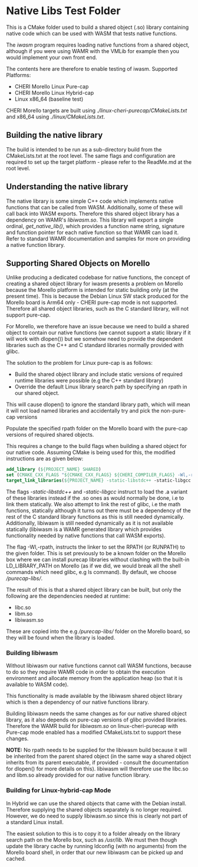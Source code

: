 Native Libs Test Folder
=======================
This is a CMake folder used to build a shared object (.so) library containing native code which can be used with WASM that tests native functions.

The *iwasm* program requires loading native functions from a shared object, although if you were using WAMR with the VMLib for example then you would implement your own front end.

The contents here are therefore to enable testing of iwasm.
Supported Platforms:
- CHERI Morello Linux Pure-cap
- CHERI Morello Linux Hybrid-cap
- Linux x86_64 (baseline test)

CHERI Morello targets are built using *./linux-cheri-purecap/CMakeLists.txt* and x86_64 using *./linux/CMakeLists.txt*.

## Building the native library
The build is intended to be run as a sub-directory build from the CMakeLists.txt at the root level.
The same flags and configuration are required to set up the target platform - please refer to the ReadMe.md at the root level.

## Understanding the native library
The native library is some simple C++ code which implements native functions that can be called from WASM.
Additionally, some of these will call back into WASM exports.  Therefore this shared object library has a dependency on WAMR's *libiwasm.so*.
This library will export a single ordinal, *get_native_lib()*, which provides a function name string, signature and function pointer for each native function so that WAMR can load it.  Refer to standard WAMR documentation and samples for more on providing a native function library.

## Supporting Shared Objects on Morello
Unlike producing a dedicated codebase for native functions, the concept of creating a shared object library for iwasm presents a problem on Morello because the Morello platform is intended for static building only (at the present time).  This is because the Debian Linux SW stack produced for the Morello board is Arm64 only - CHERI pure-cap mode is not supported.  Therefore all shared object libraries, such as the C standard library, will not support pure-cap.

For Morello, we therefore have an issue because we need to build a shared object to contain our native functions (we cannot support a static library if it will work with dlopen()) but we somehow need to provide the dependent libraries such as the C++ and C standard libraries normally provided with glibc.

The solution to the problem for Linux pure-cap is as follows:
- Build the shared object library and include static versions of required runtime libraries were possible (e.g the C++ standard library)
- Override the default Linux library search path by specifying an rpath in our shared object.

This will cause dlopen() to ignore the standard library path, which will mean it will not load named libraries and accidentally try and pick the non-pure-cap versions

Populate the specified rpath folder on the Morello board with the pure-cap versions of required shared objects.

This requires a change to the build flags when building a shared object for our native code.  Assuming CMake is being used for this, the modified instructions are as given below:

```cmake
add_library (${PROJECT_NAME} SHARED)
set (CMAKE_CXX_FLAGS "${CMAKE_CXX_FLAGS} ${CHERI_COMPILER_FLAGS} -Wl,-rpath,${MORELLO_PURECAP_LIBS_FOLDER}")
target_link_libraries(${PROJECT_NAME} -static-libstdc++ -static-libgcc -L${WAMR_LIBIWASM_DIR} -Wl,-Bstatic,-lm -Wl,-Bdynamic,-liwasm -Wl,-Bdynamic,-lc)
```

The flags *-static-libstdc++* and *-static-libgcc* instruct to load the .a variant of these libraries instead if the .so ones as would normally be done, i.e to link them statically. We also attempt to link the rest of glibc, i.e the math functions, statically although it turns out there must be a dependency of the rest of the C standard library functions as this is still needed dynamically.  Additionally, libiwasm is still needed dynamically as it is not available statically (libiwasm is a WAMR generated library which provides functionality needed by native functions that call WASM exports).

The flag -Wl,-rpath,<path> instructs the linker to set the RPATH (or RUNPATH) to the given folder.  This is set previously to be a known folder on the Morello box where we can install purecap libraries without clashing with the built-in LD_LIBRARY_PATH on Morello (as if we did, we would break all the shell commands which need glibc, e.g ls command).  By default, we choose */purecap-libs/*.

The result of this is that a shared object library can be built, but only the following are the dependencies needed at runtime:
- libc.so
- libm.so
- libiwasm.so

These are copied into the e.g */purecap-libs/* folder on the Morello board, so they will be found when the library is loaded.

### Building libiwasm
Without libiwasm our native functions cannot call WASM functions, because to do so they require WAMR code in order to obtain the execution environment and allocate memory from the application heap (so that it is available to WASM code).

This functionality is made available by the libiwasm shared object library which is then a dependency of our native functions library.

Building libiwasm needs the same changes as for our native shared object library, as it also depends on pure-cap versions of glibc provided libraries.  Therefore the WAMR build for *libiwasm.so* on linux-cheri-purecap with Pure-cap mode enabled has a modified CMakeLists.txt to support these changes.

**NOTE:** No rpath needs to be supplied for the libiwasm build because it will be inherited from the parent shared object (in the same way a shared object inherits from its parent executable, if provided - consult the documentation for dlopen() for more details on this).  libiwasm will therefore use the libc.so and libm.so already provided for our native function library.

### Building for Linux-hybrid-cap Mode
In Hybrid we can use the shared objects that came with the Debian install.  Therefore supplying the shared objects separately is no longer required.
However, we do need to supply libiwasm.so since this is clearly not part of a standard Linux install.

The easiest solution to this is to copy it to a folder already on the library search path on the Morello box, such as */usr/lib*.
We must then though update the library cache by running ldconfig (with no arguments) from the Morello board shell, in order that our new libiwasm can be picked up and cached.
